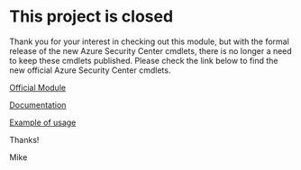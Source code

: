 
# This project is closed

Thank you for your interest in checking out this module, but with the formal release of the new Azure Security Center cmdlets, there is no longer a need to keep these cmdlets published. Please check the link below to find the new official Azure Security Center cmdlets.

[Official Module](https://www.powershellgallery.com/packages/AzureRM.Security)

[Documentation](https://github.com/Azure/azure-powershell/blob/preview/src/ResourceManager/Security/Commands.Security/help/AzureRM.Security.md)

[Example of usage](quickstarts/ASC-Samples.ps1)

Thanks!

Mike
